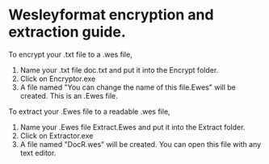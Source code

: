 # Wesleyformat encryption and extraction guide.
To encrypt your .txt file to a .wes file, 
1. Name your .txt file doc.txt and put it into the Encrypt folder.
2. Click on Encryptor.exe
3. A file named "You can change the name of this file.Ewes" will be created. This is an .Ewes file.

To extract your .Ewes file to a readable .wes file,
1. Name your .Ewes file Extract.Ewes and put it into the Extract folder.
2. Click on Extractor.exe
3. A file named "DocR.wes" will be created. You can open this file with any text editor.